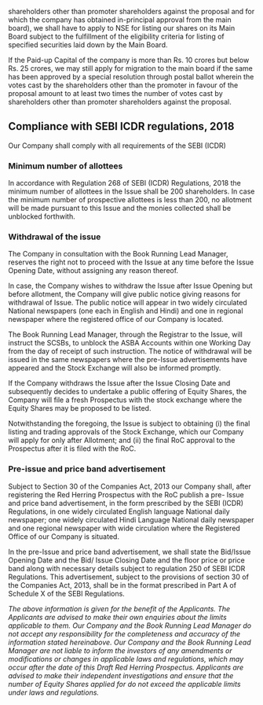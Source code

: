 shareholders other than promoter shareholders against the proposal and for which the company has obtained in-principal approval from the main board), we shall have to apply to NSE for listing our shares on its Main Board subject to the fulfillment of the eligibility criteria for listing of specified securities laid down by the Main Board.

If the Paid-up Capital of the company is more than Rs. 10 crores but below Rs. 25 crores, we may still apply for migration to the main board if the same has been approved by a special resolution through postal ballot wherein the votes cast by the shareholders other than the promoter in favour of the proposal amount to at least two times the number of votes cast by shareholders other than promoter shareholders against the proposal.

## Compliance with SEBI ICDR regulations, 2018

Our Company shall comply with all requirements of the SEBI (ICDR)

### Minimum number of allottees

In accordance with Regulation 268 of SEBI (ICDR) Regulations, 2018 the minimum number of allottees in the Issue shall be 200 shareholders. In case the minimum number of prospective allottees is less than 200, no allotment will be made pursuant to this Issue and the monies collected shall be unblocked forthwith.

### Withdrawal of the issue

The Company in consultation with the Book Running Lead Manager, reserves the right not to proceed with the Issue at any time before the Issue Opening Date, without assigning any reason thereof.

In case, the Company wishes to withdraw the Issue after Issue Opening but before allotment, the Company will give public notice giving reasons for withdrawal of Issue. The public notice will appear in two widely circulated National newspapers (one each in English and Hindi) and one in regional newspaper where the registered office of our Company is located.

The Book Running Lead Manager, through the Registrar to the Issue, will instruct the SCSBs, to unblock the ASBA Accounts within one Working Day from the day of receipt of such instruction. The notice of withdrawal will be issued in the same newspapers where the pre-Issue advertisements have appeared and the Stock Exchange will also be informed promptly.

If the Company withdraws the Issue after the Issue Closing Date and subsequently decides to undertake a public offering of Equity Shares, the Company will file a fresh Prospectus with the stock exchange where the Equity Shares may be proposed to be listed.

Notwithstanding the foregoing, the Issue is subject to obtaining (i) the final listing and trading approvals of the Stock Exchange, which our Company will apply for only after Allotment; and (ii) the final RoC approval to the Prospectus after it is filed with the RoC.

### Pre-issue and price band advertisement

Subject to Section 30 of the Companies Act, 2013 our Company shall, after registering the Red Herring Prospectus with the RoC publish a pre- Issue and price band advertisement, in the form prescribed by the SEBI (ICDR) Regulations, in one widely circulated English language National daily newspaper; one widely circulated Hindi Language National daily newspaper and one regional newspaper with wide circulation where the Registered Office of our Company is situated.

In the pre-Issue and price band advertisement, we shall state the Bid/Issue Opening Date and the Bid/ Issue Closing Date and the floor price or price band along with necessary details subject to regulation 250 of SEBI ICDR Regulations. This advertisement, subject to the provisions of section 30 of the Companies Act, 2013, shall be in the format prescribed in Part A of Schedule X of the SEBI Regulations.

*The above information is given for the benefit of the Applicants. The Applicants are advised to make their own enquiries about the limits applicable to them. Our Company and the Book Running Lead Manager do not accept any responsibility for the completeness and accuracy of the information stated hereinabove. Our Company and the Book Running Lead Manager are not liable to inform the investors of any amendments or modifications or changes in applicable laws and regulations, which may occur after the date of this Draft Red Herring Prospectus. Applicants are advised to make their independent investigations and ensure that the number of Equity Shares applied for do not exceed the applicable limits under laws and regulations.*